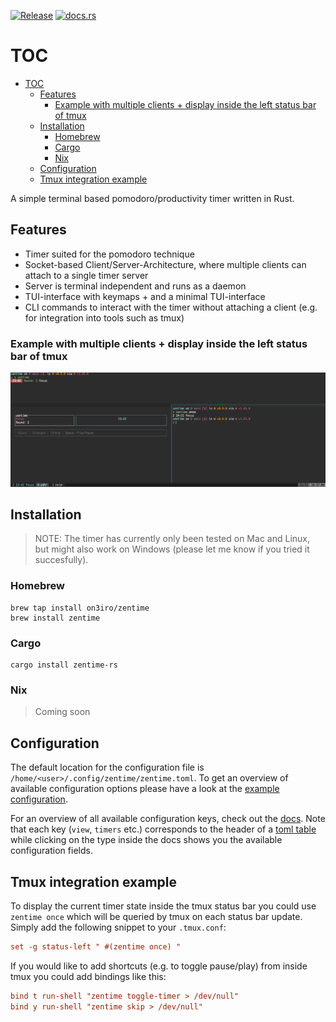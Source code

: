 [![Release](https://github.com/on3iro/zentime-rs/actions/workflows/release.yaml/badge.svg)](https://github.com/on3iro/zentime-rs/actions/workflows/release.yaml)
[![docs.rs](https://img.shields.io/docsrs/zentime-rs/latest?label=docs)](https://docs.rs/zentime-rs/latest/zentime_rs/)


# TOC

- [TOC](#toc)
    - [Features](#features)
        - [Example with multiple clients + display inside the left status bar of tmux](#example-with-multiple-clients--display-inside-the-left-status-bar-of-tmux)
    - [Installation](#installation)
        - [Homebrew](#homebrew)
        - [Cargo](#cargo)
        - [Nix](#nix)
    - [Configuration](#configuration)
    - [Tmux integration example](#tmux-integration-example)

A simple terminal based pomodoro/productivity timer written in Rust.

## Features

* Timer suited for the pomodoro technique
* Socket-based Client/Server-Architecture, where multiple clients can attach to a single timer server
* Server is terminal independent and runs as a daemon
* TUI-interface with keymaps + and a minimal TUI-interface
* CLI commands to interact with the timer without attaching a client (e.g. for integration into tools such as tmux)

### Example with multiple clients + display inside the left status bar of tmux

![](./assets/zentime-screenshot.png)

## Installation

> NOTE: The timer has currently only been tested on Mac and Linux, but might also work on Windows (please let me know if you tried it succesfully).

### Homebrew

```
brew tap install on3iro/zentime
brew install zentime
```

### Cargo

```
cargo install zentime-rs
```

### Nix

> Coming soon

## Configuration

The default location for the configuration file is `/home/<user>/.config/zentime/zentime.toml`.
To get an overview of available configuration options please have a look at the [example configuration](./zentime.example.toml).

For an overview of all available configuration keys, check out the [docs](https://docs.rs/zentime-rs/latest/zentime_rs/config/struct.Config.html).
Note that each key (`view`, `timers` etc.) corresponds to the header of a [toml table](https://toml.io/en/v1.0.0#table) while
clicking on the type inside the docs shows you the available configuration fields.


## Tmux integration example

To display the current timer state inside the tmux status bar you could use `zentime once` which will be queried by tmux on each status bar update.
Simply add the following snippet to your `.tmux.conf`:

```conf
set -g status-left " #(zentime once) "
```

If you would like to add shortcuts (e.g. to toggle pause/play) from inside tmux you could add bindings like this:

```conf
bind t run-shell "zentime toggle-timer > /dev/null"
bind y run-shell "zentime skip > /dev/null"
```

